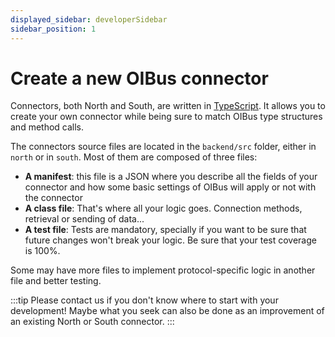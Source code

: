 ```yaml
---
displayed_sidebar: developerSidebar
sidebar_position: 1
---
```


# Create a new OIBus connector
Connectors, both North and South, are written in [TypeScript](https://www.typescriptlang.org/). It allows you to create your
own connector while being sure to match OIBus type structures and method calls.

The connectors source files are located in the `backend/src` folder, either in `north` or in `south`. Most of them are
composed of three files:
- **A manifest**: this file is a JSON where you describe all the fields of your connector and how some basic settings of OIBus
will apply or not with the connector
- **A class file**: That's where all your logic goes. Connection methods, retrieval or sending of data...
- **A test file**: Tests are mandatory, specially if you want to be sure that future changes won't break your logic. Be sure
that your test coverage is 100%.

Some may have more files to implement protocol-specific logic in another file and better testing.

:::tip
Please contact us if you don't know where to start with your development! Maybe what you seek can also be done as an 
improvement of an existing North or South connector.
:::
